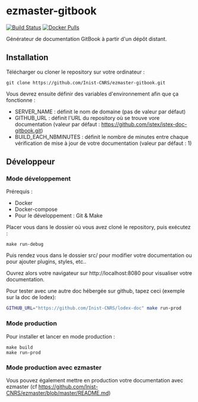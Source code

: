# ezmaster-gitbook

[![Build Status](https://travis-ci.org/Inist-CNRS/ezmaster-gitbook.png?branch=master)](https://travis-ci.org/Inist-CNRS/ezmaster-gitbook)
 [![Docker Pulls](https://img.shields.io/docker/pulls/inistcnrs/ezmaster-gitbook.svg)](https://registry.hub.docker.com/u/inistcnrs/ezmaster-gitbook/)

Générateur de documentation GitBook à partir d'un dépôt distant.

## Installation

Télécharger ou cloner le repository sur votre ordinateur :

``` 
git clone https://github.com/Inist-CNRS/ezmaster-gitbook.git
```
Vous devrez ensuite définir des variables d'environnement afin que ça fonctionne :
* SERVER_NAME : définit le nom de domaine (pas de valeur par défaut)
* GITHUB_URL : définit l'URL du repository où se trouve vore documentation (valeur par défaut : https://github.com/istex/istex-doc-gitbook.git)
* BUILD_EACH_NBMINUTES : définit le nombre de minutes entre chaque vérification de mise à jour de votre documentation (valeur par défaut : 1)

## Développeur

### Mode développement

Prérequis :
* Docker
* Docker-compose
* Pour le développement : Git & Make

Placer vous dans le dossier où vous avez cloné le repository, puis exécutez :

```
make run-debug
```
Puis rendez vous dans le dossier src/ pour modifier votre documentation ou pour ajouter plugins, styles, etc..

Ouvrez alors votre navigateur sur http://localhost:8080 pour visualiser votre documentation.

Pour tester avec une autre doc hébergée sur github, tapez ceci (exemple sur la doc de lodex): 

```bash
GITHUB_URL="https://github.com/Inist-CNRS/lodex-doc" make run-prod
```

### Mode production
Pour installer et lancer en mode production :
```
make build
make run-prod
```

### Mode production avec ezmaster

Vous pouvez également mettre en production votre documentation avec ezmaster (cf https://github.com/Inist-CNRS/ezmaster/blob/master/README.md)



